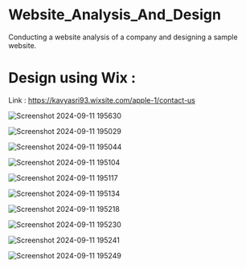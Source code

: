 # Website_Analysis_And_Design
Conducting a website analysis of a company and designing a sample website.



# Design using Wix : 
Link : https://kavyasri93.wixsite.com/apple-1/contact-us

![Screenshot 2024-09-11 195630](https://github.com/user-attachments/assets/b1be4c6b-96c7-47f5-9737-9a95ef483144)



![Screenshot 2024-09-11 195029](https://github.com/user-attachments/assets/1c5dc7ff-cfbb-4490-ab33-0842652fe988)

![Screenshot 2024-09-11 195044](https://github.com/user-attachments/assets/b841e845-8832-43f9-a534-804aee7b830f)

![Screenshot 2024-09-11 195104](https://github.com/user-attachments/assets/d615bf8d-ae8e-4672-8a18-fc26dee9920b)

![Screenshot 2024-09-11 195117](https://github.com/user-attachments/assets/1e3a41ba-cc6e-4121-9f95-0b639e754d58)

![Screenshot 2024-09-11 195134](https://github.com/user-attachments/assets/0b70996d-da6a-496e-8821-08627c24c6c9)

![Screenshot 2024-09-11 195218](https://github.com/user-attachments/assets/bd87346d-b52d-4396-aba5-69dc3e49f730)

![Screenshot 2024-09-11 195230](https://github.com/user-attachments/assets/e1dc8488-5684-4783-945a-2dd8a6244662)

![Screenshot 2024-09-11 195241](https://github.com/user-attachments/assets/7e993b87-f7b9-4e4c-9458-cdf3d0be7f18)

![Screenshot 2024-09-11 195249](https://github.com/user-attachments/assets/2754aafe-8ad5-430f-8f3e-2924dfbdb793)
